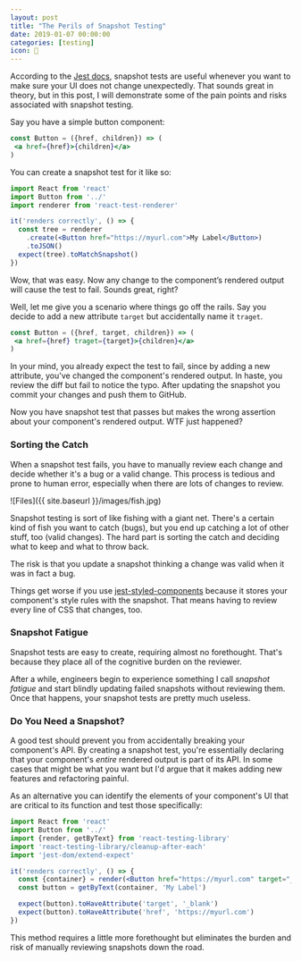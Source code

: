 ```yaml
---
layout: post
title: "The Perils of Snapshot Testing"
date: 2019-01-07 00:00:00
categories: [testing]
icon: 🧠
---
```


According to the [Jest docs](https://jestjs.io/docs/en/snapshot-testing), snapshot tests are useful whenever you want to make sure your UI does not change unexpectedly. That sounds great in theory, but in this post, I will demonstrate some of the pain points and risks associated with snapshot testing.

Say you have a simple button component:

```jsx
const Button = ({href, children}) => (
 <a href={href}>{children}</a>
)
```

You can create a snapshot test for it like so:

```jsx
import React from 'react'
import Button from '../'
import renderer from 'react-test-renderer'

it('renders correctly', () => {
  const tree = renderer
    .create(<Button href="https://myurl.com">My Label</Button>)
    .toJSON()
  expect(tree).toMatchSnapshot()
})
```

Wow, that was easy. Now any change to the component’s rendered output will cause the test to fail. Sounds great, right?

Well, let me give you a scenario where things go off the rails. Say you decide to add a new attribute `target` but accidentally name it `traget`.

```jsx
const Button = ({href, target, children}) => (
 <a href={href} traget={target}>{children}</a>
)
```

In your mind, you already expect the test to fail, since by adding a new attribute, you've changed the component's rendered output. In haste, you review the diff but fail to notice the typo. After updating the snapshot you commit your changes and push them to GitHub.

Now you have snapshot test that passes but makes the wrong assertion about your component's rendered output. WTF just happened?

### Sorting the Catch

When a snapshot test fails, you have to manually review each change and decide whether it's a bug or a valid change. This process is tedious and prone to human error, especially when there are lots of changes to review.

![Files]({{ site.baseurl }}/images/fish.jpg)

Snapshot testing is sort of like fishing with a giant net. There's a certain kind of fish you want to catch (bugs), but you end up catching a lot of other stuff, too (valid changes). The hard part is sorting the catch and deciding what to keep and what to throw back.

The risk is that you update a snapshot thinking a change was valid when it was in fact a bug.

Things get worse if you use [jest-styled-components](https://github.com/styled-components/jest-styled-components) because it stores your component's style rules with the snapshot. That means having to review every line of CSS that changes, too.

### Snapshot Fatigue

Snapshot tests are easy to create, requiring almost no forethought. That's because they place all of the cognitive burden on the reviewer.

After a while, engineers begin to experience something I call _snapshot fatigue_ and start blindly updating failed snapshots without reviewing them. Once that happens, your snapshot tests are pretty much useless.

### Do You Need a Snapshot?

A good test should prevent you from accidentally breaking your component's API. By creating a snapshot test, you're essentially declaring that your component's _entire_ rendered output is part of its API. In some cases that might be what you want but I'd argue that it makes adding new features and refactoring painful.

As an alternative you can identify the elements of your component's UI that are critical to its function and test those specifically:

```jsx
import React from 'react'
import Button from '../'
import {render, getByText} from 'react-testing-library'
import 'react-testing-library/cleanup-after-each'
import 'jest-dom/extend-expect'

it('renders correctly', () => {
  const {container} = render(<Button href="https://myurl.com" target="_blank">My Label</Button>)
  const button = getByText(container, 'My Label')

  expect(button).toHaveAttribute('target', '_blank')
  expect(button).toHaveAttribute('href', 'https://myurl.com')
})
```

This method requires a little more forethought but eliminates the burden and risk of manually reviewing snapshots down the road.

